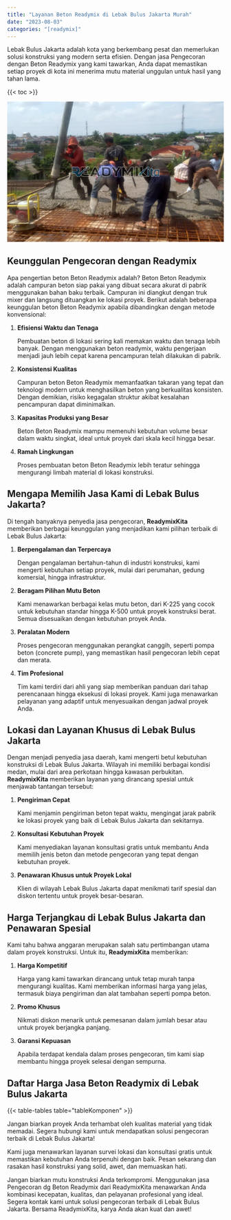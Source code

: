 ```yaml
---
title: "Layanan Beton Readymix di Lebak Bulus Jakarta Murah"
date: "2023-08-03"
categories: "[readymix]"
---
```


Lebak Bulus Jakarta adalah kota yang berkembang pesat dan memerlukan solusi konstruksi yang modern serta efisien. Dengan jasa Pengecoran dengan Beton Readymix yang kami tawarkan, Anda dapat memastikan setiap proyek di kota ini menerima mutu material unggulan untuk hasil yang tahan lama.

{{< toc >}}

![Layanan Beton Readymix di Lebak Bulus Jakarta Murah](/images/readymix/cor-readymix-10.jpg)

## Keunggulan Pengecoran dengan Readymix

Apa pengertian beton Beton Readymix adalah? Beton Beton Readymix adalah campuran beton siap pakai yang dibuat secara akurat di pabrik menggunakan bahan baku terbaik. Campuran ini diangkut dengan truk mixer dan langsung dituangkan ke lokasi proyek. Berikut adalah beberapa keunggulan beton Beton Readymix apabila dibandingkan dengan metode konvensional:

1. **Efisiensi Waktu dan Tenaga**

   Pembuatan beton di lokasi sering kali memakan waktu dan tenaga lebih banyak. Dengan menggunakan beton readymix, waktu pengerjaan menjadi jauh lebih cepat karena pencampuran telah dilakukan di pabrik.

2. **Konsistensi Kualitas**

   Campuran beton Beton Readymix memanfaatkan takaran yang tepat dan teknologi modern untuk menghasilkan beton yang berkualitas konsisten. Dengan demikian, risiko kegagalan struktur akibat kesalahan pencampuran dapat diminimalkan.

3. **Kapasitas Produksi yang Besar**

   Beton Beton Readymix mampu memenuhi kebutuhan volume besar dalam waktu singkat, ideal untuk proyek dari skala kecil hingga besar.

4. **Ramah Lingkungan**

   Proses pembuatan beton Beton Readymix lebih teratur sehingga mengurangi limbah material di lokasi konstruksi.

## Mengapa Memilih Jasa Kami di Lebak Bulus Jakarta?

Di tengah banyaknya penyedia jasa pengecoran, **ReadymixKita** memberikan berbagai keunggulan yang menjadikan kami pilihan terbaik di Lebak Bulus Jakarta:

1. **Berpengalaman dan Terpercaya**

   Dengan pengalaman bertahun-tahun di industri konstruksi, kami mengerti kebutuhan setiap proyek, mulai dari perumahan, gedung komersial, hingga infrastruktur.

2. **Beragam Pilihan Mutu Beton**

   Kami menawarkan berbagai kelas mutu beton, dari K-225 yang cocok untuk kebutuhan standar hingga K-500 untuk proyek konstruksi berat. Semua disesuaikan dengan kebutuhan proyek Anda.

3. **Peralatan Modern**

   Proses pengecoran menggunakan perangkat canggih, seperti pompa beton (concrete pump), yang memastikan hasil pengecoran lebih cepat dan merata.

4. **Tim Profesional**

   Tim kami terdiri dari ahli yang siap memberikan panduan dari tahap perencanaan hingga eksekusi di lokasi proyek. Kami juga menawarkan pelayanan yang adaptif untuk menyesuaikan dengan jadwal proyek Anda.

## Lokasi dan Layanan Khusus di Lebak Bulus Jakarta

Dengan menjadi penyedia jasa daerah, kami mengerti betul kebutuhan konstruksi di Lebak Bulus Jakarta. Wilayah ini memiliki berbagai kondisi medan, mulai dari area perkotaan hingga kawasan perbukitan. **ReadymixKita** memberikan layanan yang dirancang spesial untuk menjawab tantangan tersebut:

1. **Pengiriman Cepat**

   Kami menjamin pengiriman beton tepat waktu, mengingat jarak pabrik ke lokasi proyek yang baik di Lebak Bulus Jakarta dan sekitarnya.

2. **Konsultasi Kebutuhan Proyek**

   Kami menyediakan layanan konsultasi gratis untuk membantu Anda memilih jenis beton dan metode pengecoran yang tepat dengan kebutuhan proyek.

3. **Penawaran Khusus untuk Proyek Lokal**

   Klien di wilayah Lebak Bulus Jakarta dapat menikmati tarif spesial dan diskon tertentu untuk proyek besar-besaran.

## Harga Terjangkau di Lebak Bulus Jakarta dan Penawaran Spesial

Kami tahu bahwa anggaran merupakan salah satu pertimbangan utama dalam proyek konstruksi. Untuk itu, **ReadymixKita** memberikan:

1. **Harga Kompetitif**

   Harga yang kami tawarkan dirancang untuk tetap murah tanpa mengurangi kualitas. Kami memberikan informasi harga yang jelas, termasuk biaya pengiriman dan alat tambahan seperti pompa beton.

2. **Promo Khusus**

   Nikmati diskon menarik untuk pemesanan dalam jumlah besar atau untuk proyek berjangka panjang.

3. **Garansi Kepuasan**

   Apabila terdapat kendala dalam proses pengecoran, tim kami siap membantu hingga proyek selesai dengan sempurna.

## Daftar Harga Jasa Beton Readymix di Lebak Bulus Jakarta

{{< table-tables table="tableKomponen" >}}

Jangan biarkan proyek Anda terhambat oleh kualitas material yang tidak memadai. Segera hubungi kami untuk mendapatkan solusi pengecoran terbaik di Lebak Bulus Jakarta!

Kami juga menawarkan layanan survei lokasi dan konsultasi gratis untuk memastikan kebutuhan Anda terpenuhi dengan baik. Pesan sekarang dan rasakan hasil konstruksi yang solid, awet, dan memuaskan hati.

Jangan biarkan mutu konstruksi Anda terkompromi. Menggunakan jasa Pengecoran dg Beton Readymix dari ReadymixKita menawarkan Anda kombinasi kecepatan, kualitas, dan pelayanan profesional yang ideal. Segera kontak kami untuk solusi pengecoran terbaik di Lebak Bulus Jakarta. Bersama ReadymixKita, karya Anda akan kuat dan awet!